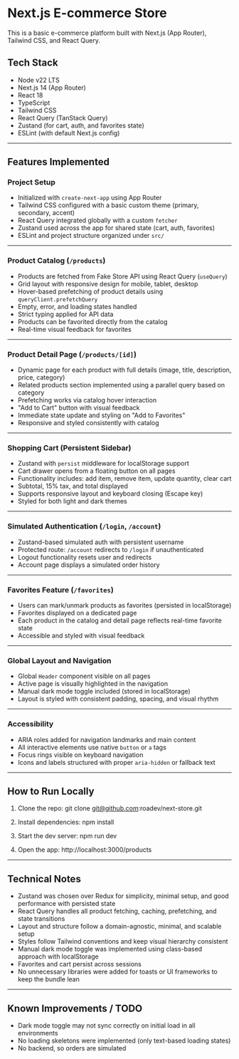 # Next.js E-commerce Store

This is a basic e-commerce platform built with Next.js (App Router), Tailwind CSS, and React Query.

## Tech Stack

- Node v22 LTS
- Next.js 14 (App Router)
- React 18
- TypeScript
- Tailwind CSS
- React Query (TanStack Query)
- Zustand (for cart, auth, and favorites state)
- ESLint (with default Next.js config)

---

## Features Implemented

### Project Setup

- Initialized with `create-next-app` using App Router
- Tailwind CSS configured with a basic custom theme (primary, secondary, accent)
- React Query integrated globally with a custom `fetcher`
- Zustand used across the app for shared state (cart, auth, favorites)
- ESLint and project structure organized under `src/`

---

### Product Catalog (`/products`)

- Products are fetched from Fake Store API using React Query (`useQuery`)
- Grid layout with responsive design for mobile, tablet, desktop
- Hover-based prefetching of product details using `queryClient.prefetchQuery`
- Empty, error, and loading states handled
- Strict typing applied for API data
- Products can be favorited directly from the catalog
- Real-time visual feedback for favorites

---

### Product Detail Page (`/products/[id]`)

- Dynamic page for each product with full details (image, title, description, price, category)
- Related products section implemented using a parallel query based on category
- Prefetching works via catalog hover interaction
- "Add to Cart" button with visual feedback
- Immediate state update and styling on "Add to Favorites"
- Responsive and styled consistently with catalog

---

### Shopping Cart (Persistent Sidebar)

- Zustand with `persist` middleware for localStorage support
- Cart drawer opens from a floating button on all pages
- Functionality includes: add item, remove item, update quantity, clear cart
- Subtotal, 15% tax, and total displayed
- Supports responsive layout and keyboard closing (Escape key)
- Styled for both light and dark themes

---

### Simulated Authentication (`/login`, `/account`)

- Zustand-based simulated auth with persistent username
- Protected route: `/account` redirects to `/login` if unauthenticated
- Logout functionality resets user and redirects
- Account page displays a simulated order history

---

### Favorites Feature (`/favorites`)

- Users can mark/unmark products as favorites (persisted in localStorage)
- Favorites displayed on a dedicated page
- Each product in the catalog and detail page reflects real-time favorite state
- Accessible and styled with visual feedback

---

### Global Layout and Navigation

- Global `Header` component visible on all pages
- Active page is visually highlighted in the navigation
- Manual dark mode toggle included (stored in localStorage)
- Layout is styled with consistent padding, spacing, and visual rhythm

---

### Accessibility

- ARIA roles added for navigation landmarks and main content
- All interactive elements use native `button` or `a` tags
- Focus rings visible on keyboard navigation
- Icons and labels structured with proper `aria-hidden` or fallback text

---

## How to Run Locally

1. Clone the repo:
   git clone git@github.com:roadev/next-store.git

2. Install dependencies:
   npm install

3. Start the dev server:
   npm run dev

4. Open the app:
   http://localhost:3000/products

---

## Technical Notes

- Zustand was chosen over Redux for simplicity, minimal setup, and good performance with persisted state
- React Query handles all product fetching, caching, prefetching, and state transitions
- Layout and structure follow a domain-agnostic, minimal, and scalable setup
- Styles follow Tailwind conventions and keep visual hierarchy consistent
- Manual dark mode toggle was implemented using class-based approach with localStorage
- Favorites and cart persist across sessions
- No unnecessary libraries were added for toasts or UI frameworks to keep the bundle lean

---

## Known Improvements / TODO

- Dark mode toggle may not sync correctly on initial load in all environments
- No loading skeletons were implemented (only text-based loading states)
- No backend, so orders are simulated
